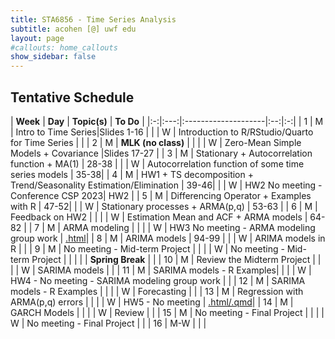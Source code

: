 ```yaml
---
title: STA6856 - Time Series Analysis 
subtitle: acohen [@] uwf edu
layout: page
#callouts: home_callouts
show_sidebar: false
---
```



## Tentative Schedule

| **Week** | **Day** | **Topic(s)** | **To Do** |
|:-:|:---:|:--------------------|:--:|:-:|
| 1    | M     | Intro to Time Series|Slides 1-16 |
|      | W     | Introduction to R/RStudio/Quarto for Time Series | |
| 2    | M     | **MLK (no class)** | |
|      | W     | Zero-Mean Simple Models + Covariance |Slides 17-27 |
| 3    | M     | Stationary + Autocorrelation function + MA(1) | 28-38 | 
|      | W     | Autocorrelation function of some time series models  | 35-38| 
| 4    | M     | HW1 + TS decomposition + Trend/Seasonality Estimation/Elimination | 39-46|
|      | W     | HW2 No meeting - Conference CSP 2023| HW2 | 
| 5    | M     | Differencing Operator + Examples with R | 47-52| 
|      | W     | Stationary processes + ARMA(p,q) | 53-63 | 
| 6    | M     | Feedback on HW2  | |
|      | W    |  Estimation Mean and ACF + ARMA models | 64-82 | 
| 7    | M    | ARMA modeling | |
|      | W    | HW3 No meeting - ARMA modeling group work | [.html](rcodes/PracticeARMAModeling.html)|
| 8    | M    | ARIMA models | 94-99  |
|      | W    | ARIMA models in R |  |
| 9    | M    | No meeting - Mid-term Project | |
|      | W    | No meeting - Mid-term Project | |
|      |     | **Spring Break** | |
| 10   | M    | Review the Midterm Project | |
|      | W    | SARIMA models | |
| 11   | M    | SARIMA models - R Examples| |
|      | W    | HW4 - No meeting - SARIMA modeling group work   | |
| 12   | M    | SARIMA models - R Examples | |
|      | W    | Forecasting | |
| 13   | M    | Regression with ARMA(p,q) errors  | |
|      | W    | HW5 - No meeting  | [.html/.qmd](rcodes/HW3.html)|
| 14   | M    | GARCH Models  | |
|      | W    | Review  | |
| 15   | M    | No meeting - Final Project  | |
|      | W    | No meeting - Final Project  | |
| 16   | M-W  |  | | 
